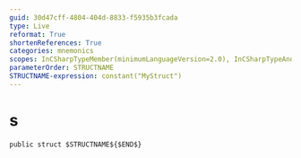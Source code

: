 ```yaml
---
guid: 30d47cff-4804-404d-8833-f5935b3fcada
type: Live
reformat: True
shortenReferences: True
categories: mnemonics
scopes: InCSharpTypeMember(minimumLanguageVersion=2.0), InCSharpTypeAndNamespace(minimumLanguageVersion=2.0)
parameterOrder: STRUCTNAME
STRUCTNAME-expression: constant("MyStruct")
---
```


# s



```
public struct $STRUCTNAME${$END$}
```

